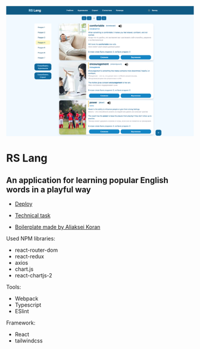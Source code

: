 ![App image](https://github.com/hopechka/rslang/raw/refactor-finall/src/assets/images/app.png)

# RS Lang
## An application for learning popular English words in a playful way

* [Deploy](https://rslang-team75.pages.dev/)

* [Technical task](https://github.com/rolling-scopes-school/tasks/blob/master/tasks/stage-2/rs-lang/rslang.md)

* [Boilerplate made by Aliaksei Koran](https://github.com/alexey-koran/bundlers-boilerplates/tree/react-typescript)

Used NPM libraries:
* react-router-dom
* react-redux
* axios
* chart.js
* react-chartjs-2

Tools:
* Webpack
* Typescript
* ESlint

Framework:
* React
* tailwindcss


